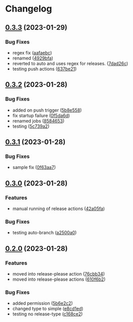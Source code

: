 # Changelog

## [0.3.3](https://github.com/ssuish/auto-release/compare/v0.3.2...v0.3.3) (2023-01-29)


### Bug Fixes

* regex fix ([aafaebc](https://github.com/ssuish/auto-release/commit/aafaebc5f27e69e95b40c72044ffd881d5eec4a3))
* renamed ([4929bfa](https://github.com/ssuish/auto-release/commit/4929bfaa87675883a8704506db3d6ce5f907b098))
* reverted to auto and uses regex for releases. ([7dad26c](https://github.com/ssuish/auto-release/commit/7dad26c3d8136389667d6814f386232663e640eb))
* testing push actions ([637be21](https://github.com/ssuish/auto-release/commit/637be217afeffcd0edf809754838864323e70226))

## [0.3.2](https://github.com/ssuish/auto-release/compare/v0.3.1...v0.3.2) (2023-01-28)


### Bug Fixes

* added on push trigger ([5b8e558](https://github.com/ssuish/auto-release/commit/5b8e5589ff74b3f6bf18d672e911b8854e3d8c60))
* fix startup failure ([0f5da6d](https://github.com/ssuish/auto-release/commit/0f5da6da52bddf61dc4d53af0e0ab07dadbfb9dd))
* renamed jobs ([8584653](https://github.com/ssuish/auto-release/commit/85846534c49f6d4908db55183eb80cb888f6fec7))
* testing ([5c739a2](https://github.com/ssuish/auto-release/commit/5c739a25ac7d9bac53a30c655206bf9879773d38))

## [0.3.1](https://github.com/ssuish/auto-release/compare/v0.3.0...v0.3.1) (2023-01-28)


### Bug Fixes

* sample fix ([0f63aa7](https://github.com/ssuish/auto-release/commit/0f63aa7c2f405640547366b5f7be50bff41f01ad))

## [0.3.0](https://github.com/ssuish/auto-release/compare/v0.2.0...v0.3.0) (2023-01-28)


### Features

* manual running of release actions ([42a05fa](https://github.com/ssuish/auto-release/commit/42a05faba90d7d58e44e2c10cc7cb62d1b4e30a0))


### Bug Fixes

* testing auto-branch ([a2500a0](https://github.com/ssuish/auto-release/commit/a2500a0700d0c95e513b5600538a5f4d71f73d26))

## [0.2.0](https://github.com/ssuish/auto-release/compare/v0.1.14...v0.2.0) (2023-01-28)


### Features

* moved into release-please action ([76cbb34](https://github.com/ssuish/auto-release/commit/76cbb3472f1664243d4df8f8deca5a6e39e13b3e))
* moved into release-please actions ([610f6b2](https://github.com/ssuish/auto-release/commit/610f6b2e4799e80dd7ea593fe68eb80770c77ad9))


### Bug Fixes

* added permission ([5b6e2c2](https://github.com/ssuish/auto-release/commit/5b6e2c27f5dabb2e5dae33d7141c922d6fbef73b))
* changed type to simple ([e8cd1ed](https://github.com/ssuish/auto-release/commit/e8cd1ed41439579aaecff0e5a9e017b8e9d1b1ca))
* testing no release-type ([c168ce2](https://github.com/ssuish/auto-release/commit/c168ce2176665b84a831ed5463432252f7b0d6ce))
